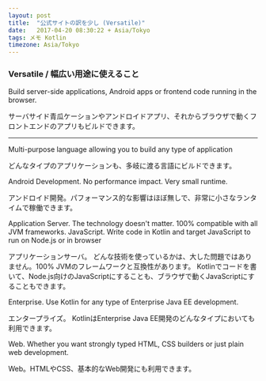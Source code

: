 ```yaml
---
layout: post
title:  "公式サイトの訳を少し (Versatile)"
date:   2017-04-20 08:30:22 + Asia/Tokyo
tags: メモ Kotlin
timezone: Asia/Tokyo
---
```


### Versatile / 幅広い用途に使えること

Build server-side applications, Android apps or frontend code running in the browser.

サーバサイド青瓜ケーションやアンドロイドアプリ、それからブラウザで動くフロントエンドのアプリもビルドできます。

-----

Multi-purpose language allowing you to build any type of application

どんなタイプのアプリケーションも、多岐に渡る言語にビルドできます。

Android Development.
No performance impact.
Very small runtime.

アンドロイド開発。パフォーマンス的な影響はほぼ無しで、非常に小さなランタイムで稼働できます。

Application Server.
The technology doesn't matter. 100% compatible with all JVM frameworks.
JavaScript. Write code in Kotlin and target JavaScript to run on Node.js or in browser

アプリケーションサーバ。
どんな技術を使っているかは、大した問題ではありません。100% JVMのフレームワークと互換性があります。
Kotlinでコードを書いて、Node.js向けのJavaScriptにすることも、ブラウザで動くJavaScriptにすることもできます。


Enterprise. Use Kotlin for any type of Enterprise Java EE development.

エンタープライズ。
KotlinはEnterprise Java EE開発のどんなタイプにおいても利用できます。


Web. Whether you want strongly typed HTML, CSS builders or just plain web development.

Web。HTMLやCSS、基本的なWeb開発にも利用できます。
